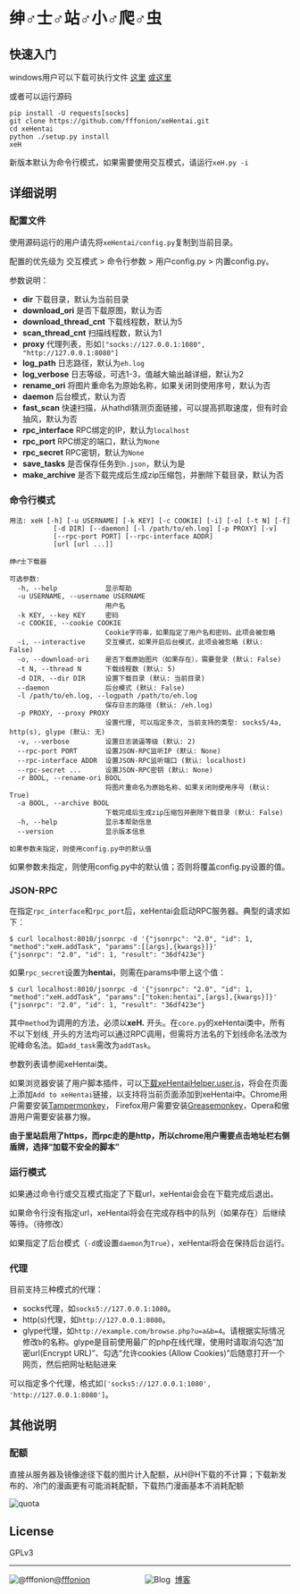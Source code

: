 ﻿# 绅♂士♂站♂小♂爬♂虫

## 快速入门

windows用户可以下载可执行文件 [这里](https://github.com/fffonion/xeHentai/releases) [或这里](http://dl.yooooo.us/share/xeHentai/)

或者可以运行源码

```shell
pip install -U requests[socks]
git clone https://github.com/fffonion/xeHentai.git
cd xeHentai
python ./setup.py install
xeH
```

新版本默认为命令行模式，如果需要使用交互模式，请运行`xeH.py -i`

## 详细说明

### 配置文件

使用源码运行的用户请先将`xeHentai/config.py`复制到当前目录。

配置的优先级为 交互模式 > 命令行参数 > 用户config.py > 内置config.py。

参数说明：

 - **dir** 下载目录，默认为当前目录
 - **download_ori** 是否下载原图，默认为否
 - **download_thread_cnt** 下载线程数，默认为5
 - **scan_thread_cnt** 扫描线程数，默认为1
 - **proxy** 代理列表，形如`["socks://127.0.0.1:1080", "http://127.0.0.1:8080"]`
 - **log_path** 日志路径，默认为`eh.log`
 - **log_verbose** 日志等级，可选1-3，值越大输出越详细，默认为2
 - **rename_ori** 将图片重命名为原始名称，如果关闭则使用序号，默认为否
 - **daemon** 后台模式，默认为否
 - **fast_scan** 快速扫描，从hathdl猜测页面链接，可以提高抓取速度，但有时会抽风，默认为否
 - **rpc_interface** RPC绑定的IP，默认为`localhost`
 - **rpc_port** RPC绑定的端口，默认为`None`
 - **rpc_secret** RPC密钥，默认为`None`
 - **save_tasks** 是否保存任务到`h.json`，默认为是
 - **make_archive** 是否下载完成后生成zip压缩包，并删除下载目录，默认为否

### 命令行模式
```
用法: xeH [-h] [-u USERNAME] [-k KEY] [-c COOKIE] [-i] [-o] [-t N] [-f]
           [-d DIR] [--daemon] [-l /path/to/eh.log] [-p PROXY] [-v]
           [--rpc-port PORT] [--rpc-interface ADDR]
           [url [url ...]]

绅♂士下载器

可选参数:
  -h, --help            显示帮助
  -u USERNAME, --username USERNAME
                        用户名
  -k KEY, --key KEY     密码
  -c COOKIE, --cookie COOKIE
                        Cookie字符串，如果指定了用户名和密码，此项会被忽略
  -i, --interactive     交互模式，如果开启后台模式，此项会被忽略 (默认: False)
  -o, --download-ori    是否下载原始图片（如果存在），需要登录 (默认: False)
  -t N, --thread N      下载线程数 (默认: 5)
  -d DIR, --dir DIR     设置下载目录 (默认: 当前目录)
  --daemon              后台模式 (默认: False)
  -l /path/to/eh.log, --logpath /path/to/eh.log
                        保存日志的路径 (默认: /eh.log)
  -p PROXY, --proxy PROXY
                        设置代理, 可以指定多次, 当前支持的类型: socks5/4a, http(s), glype (默认: 无)
  -v, --verbose         设置日志装逼等级 (默认: 2)
  --rpc-port PORT       设置JSON-RPC监听IP (默认: None)
  --rpc-interface ADDR  设置JSON-RPC监听端口 (默认: localhost)
  --rpc-secret ...      设置JSON-RPC密钥 (默认: None)
  -r BOOL, --rename-ori BOOL
                        将图片重命名为原始名称，如果关闭则使用序号 (默认: True)
  -a BOOL, --archive BOOL
                        下载完成后生成zip压缩包并删除下载目录 (默认: False)
  -h, --help            显示本帮助信息
  --version             显示版本信息

如果参数未指定，则使用config.py中的默认值

```

如果参数未指定，则使用config.py中的默认值；否则将覆盖config.py设置的值。

### JSON-RPC

在指定`rpc_interface`和`rpc_port`后，xeHentai会启动RPC服务器。典型的请求如下：

```
$ curl localhost:8010/jsonrpc -d '{"jsonrpc": "2.0", "id": 1, "method":"xeH.addTask", "params":[[args],{kwargs}]}'
{"jsonrpc": "2.0", "id": 1, "result": "36df423e"}
```

如果`rpc_secret`设置为**hentai**，则需在params中带上这个值：
```
$ curl localhost:8010/jsonrpc -d '{"jsonrpc": "2.0", "id": 1, "method":"xeH.addTask", "params":["token:hentai",[args],{kwargs}]}'
{"jsonrpc": "2.0", "id": 1, "result": "36df423e"}
```

其中`method`为调用的方法，必须以**xeH.** 开头。在`core.py`的xeHentai类中，所有不以下划线`_`开头的方法均可以通过RPC调用，但需将方法名的下划线命名法改为驼峰命名法。如`add_task`需改为`addTask`。

参数列表请参阅xeHentai类。

如果浏览器安装了用户脚本插件，可以[下载xeHentaiHelper.user.js](http://dl.yooooo.us/userscripts/xeHentaiHelper.user.js)，将会在页面上添加`Add to xeHentai`链接，以支持将当前页面添加到xeHentai中。Chrome用户需要安装[Tampermonkey](https://chrome.google.com/webstore/detail/tampermonkey/dhdgffkkebhmkfjojejmpbldmpobfkfo)，
Firefox用户需要安装[Greasemonkey](https://addons.mozilla.org/en-US/firefox/addon/greasemonkey/)，Opera和傲游用户需要安装暴力猴。

**由于里站启用了https，而rpc走的是http，所以chrome用户需要点击地址栏右侧盾牌，选择“加载不安全的脚本”**

### 运行模式

如果通过命令行或交互模式指定了下载url，xeHentai会会在下载完成后退出。

如果命令行没有指定url，xeHentai将会在完成存档中的队列（如果存在）后继续等待。（待修改）

如果指定了后台模式（`-d`或设置`daemon`为`True`），xeHentai将会在保持后台运行。

### 代理

目前支持三种模式的代理：

 - socks代理，如`socks5://127.0.0.1:1080`。
 - http(s)代理，如`http://127.0.0.1:8080`。
 - glype代理，如`http://example.com/browse.php?u=a&b=4`。请根据实际情况修改`b`的名称。glype是目前使用最广的php在线代理，使用时请取消勾选“加密url(Encrypt URL)”、勾选“允许cookies (Allow Cookies)”后随意打开一个网页，然后把网址粘贴进来

可以指定多个代理，格式如`['socks5://127.0.0.1:1080', 'http://127.0.0.1:8080']`。

## 其他说明

### 配额

直接从服务器及镜像途径下载的图片计入配额，从H@H下载的不计算；下载新发布的、冷门的漫画更有可能消耗配额，下载热门漫画基本不消耗配额

![quota](http://ww3.sinaimg.cn/large/436919cbjw1e314v6gxtzj.jpg)

## License

GPLv3
***
![@fffonion](http://img.t.sinajs.cn/t5/style/images/register/logo.png)[@fffonion](http://weibo.com/376463435)&nbsp;&nbsp;&nbsp;&nbsp;&nbsp;&nbsp;&nbsp;&nbsp;&nbsp;&nbsp;&nbsp;&nbsp;&nbsp;&nbsp;&nbsp;&nbsp;&nbsp;&nbsp;&nbsp;&nbsp;&nbsp;&nbsp;&nbsp;&nbsp;&nbsp;![Blog](https://s.w.org/about/images/logos/wordpress-logo-32-blue.png)&nbsp;&nbsp;[博客](https://yooooo.us)
